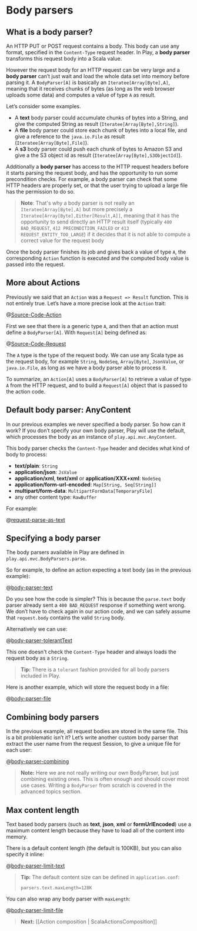 <!--- Copyright (C) 2009-2013 Typesafe Inc. <http://www.typesafe.com> -->
# Body parsers

## What is a body parser?

An HTTP PUT or POST request contains a body. This body can use any format, specified in the `Content-Type` request header. In Play, a **body parser** transforms this request body into a Scala value. 

However the request body for an HTTP request can be very large and a **body parser** can’t just wait and load the whole data set into memory before parsing it. A `BodyParser[A]` is basically an `Iteratee[Array[Byte],A]`, meaning that it receives chunks of bytes (as long as the web browser uploads some data) and computes a value of type `A` as result.

Let’s consider some examples.

- A **text** body parser could accumulate chunks of bytes into a String, and give the computed String as result (`Iteratee[Array[Byte],String]`).
- A **file** body parser could store each chunk of bytes into a local file, and give a reference to the `java.io.File` as result (`Iteratee[Array[Byte],File]`).
- A **s3** body parser could push each chunk of bytes to Amazon S3 and give a the S3 object id as result (`Iteratee[Array[Byte],S3ObjectId]`).

Additionally a **body parser** has access to the HTTP request headers before it starts parsing the request body, and has the opportunity to run some precondition checks. For example, a body parser can check that some HTTP headers are properly set, or that the user trying to upload a large file has the permission to do so.

> **Note**: That's why a body parser is not really an `Iteratee[Array[Byte],A]` but more precisely a `Iteratee[Array[Byte],Either[Result,A]]`, meaning that it has the opportunity to send directly an HTTP result itself (typically `400 BAD_REQUEST`, `412 PRECONDITION_FAILED` or `413 REQUEST_ENTITY_TOO_LARGE`) if it decides that it is not able to compute a correct value for the request body

Once the body parser finishes its job and gives back a value of type `A`, the corresponding `Action` function is executed and the computed body value is passed into the request.

## More about Actions

Previously we said that an `Action` was a `Request => Result` function. This is not entirely true. Let’s have a more precise look at the `Action` trait:

@[Source-Code-Action](code/ScalaBodyParser.scala)


First we see that there is a generic type `A`, and then that an action must define a `BodyParser[A]`. With `Request[A]` being defined as:

@[Source-Code-Request](code/ScalaBodyParser.scala)


The `A` type is the type of the request body. We can use any Scala type as the request body, for example `String`, `NodeSeq`, `Array[Byte]`, `JsonValue`, or `java.io.File`, as long as we have a body parser able to process it.

To summarize, an `Action[A]` uses a `BodyParser[A]` to retrieve a value of type `A` from the HTTP request, and to build a `Request[A]` object that is passed to the action code. 

## Default body parser: AnyContent

In our previous examples we never specified a body parser. So how can it work? If you don’t specify your own body parser, Play will use the default, which processes the body as an instance of `play.api.mvc.AnyContent`.

This body parser checks the `Content-Type` header and decides what kind of body to process:

- **text/plain**: `String`
- **application/json**: `JsValue`
- **application/xml**, **text/xml** or **application/XXX+xml**: `NodeSeq`
- **application/form-url-encoded**: `Map[String, Seq[String]]`
- **multipart/form-data**: `MultipartFormData[TemporaryFile]`
- any other content type: `RawBuffer`

For example:

@[request-parse-as-text](code/ScalaBodyParser.scala)


## Specifying a body parser

The body parsers available in Play are defined in `play.api.mvc.BodyParsers.parse`.

So for example, to define an action expecting a text body (as in the previous example):

@[body-parser-text](code/ScalaBodyParser.scala)


Do you see how the code is simpler? This is because the `parse.text` body parser already sent a `400 BAD_REQUEST` response if something went wrong. We don’t have to check again in our action code, and we can safely assume that `request.body` contains the valid `String` body.

Alternatively we can use:

@[body-parser-tolerantText](code/ScalaBodyParser.scala)


This one doesn't check the `Content-Type` header and always loads the request body as a `String`.

> **Tip:** There is a `tolerant` fashion provided for all body parsers included in Play.

Here is another example, which will store the request body in a file:

@[body-parser-file](code/ScalaBodyParser.scala)

## Combining body parsers

In the previous example, all request bodies are stored in the same file. This is a bit problematic isn’t it? Let’s write another custom body parser that extract the user name from the request Session, to give a unique file for each user:

@[body-parser-combining](code/ScalaBodyParser.scala)


> **Note:** Here we are not really writing our own BodyParser, but just combining existing ones. This is often enough and should cover most use cases. Writing a `BodyParser` from scratch is covered in the advanced topics section.

## Max content length

Text based body parsers (such as **text**, **json**, **xml** or **formUrlEncoded**) use a maximum content length because they have to load all of the content into memory. 

There is a default content length (the default is 100KB), but you can also specify it inline:

@[body-parser-limit-text](code/ScalaBodyParser.scala)


> **Tip:** The default content size can be defined in `application.conf`:
> 
> `parsers.text.maxLength=128K`

You can also wrap any body parser with `maxLength`:

@[body-parser-limit-file](code/ScalaBodyParser.scala)


> **Next:** [[Action composition | ScalaActionsComposition]]
